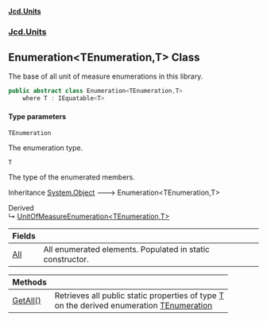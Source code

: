 #### [Jcd.Units](index.md 'index')
### [Jcd.Units](Jcd.Units.md 'Jcd.Units')

## Enumeration<TEnumeration,T> Class

The base of all unit of measure enumerations in this library.

```csharp
public abstract class Enumeration<TEnumeration,T>
    where T : IEquatable<T>
```
#### Type parameters

<a name='Jcd.Units.Enumeration_TEnumeration,T_.TEnumeration'></a>

`TEnumeration`

The enumeration type.

<a name='Jcd.Units.Enumeration_TEnumeration,T_.T'></a>

`T`

The type of the enumerated members.

Inheritance [System.Object](https://docs.microsoft.com/en-us/dotnet/api/System.Object 'System.Object') &#129106; Enumeration<TEnumeration,T>

Derived  
&#8627; [UnitOfMeasureEnumeration&lt;TEnumeration,T&gt;](UnitOfMeasureEnumeration_TEnumeration,T_.md 'Jcd.Units.UnitOfMeasureEnumeration<TEnumeration,T>')

| Fields | |
| :--- | :--- |
| [All](Enumeration_TEnumeration,T_.All.md 'Jcd.Units.Enumeration<TEnumeration,T>.All') | All enumerated elements. Populated in static constructor. |

| Methods | |
| :--- | :--- |
| [GetAll()](Enumeration_TEnumeration,T_.GetAll().md 'Jcd.Units.Enumeration<TEnumeration,T>.GetAll()') | Retrieves all public static properties of type [T](Enumeration_TEnumeration,T_.md#Jcd.Units.Enumeration_TEnumeration,T_.T 'Jcd.Units.Enumeration<TEnumeration,T>.T')<br/>on the derived enumeration [TEnumeration](Enumeration_TEnumeration,T_.md#Jcd.Units.Enumeration_TEnumeration,T_.TEnumeration 'Jcd.Units.Enumeration<TEnumeration,T>.TEnumeration') |
